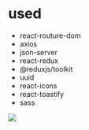 # used

- react-routure-dom
- axios
- json-server
- react-redux
- @reduxjs/toolkit
- uuid
- react-icons
- react-toastify
- sass

<img src="Zight Recording 2024-06-22 at 06.33.07 PM.gif"/>